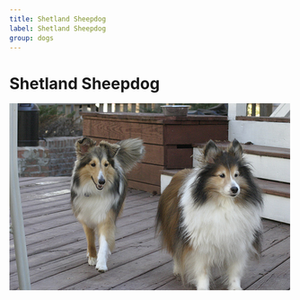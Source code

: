 ```yaml
---
title: Shetland Sheepdog
label: Shetland Sheepdog
group: dogs
---
```


# Shetland Sheepdog

![Shetland Sheepdog](/assets/images/Shetland_sheepdog/image.jpg "Shetland Sheepdog")